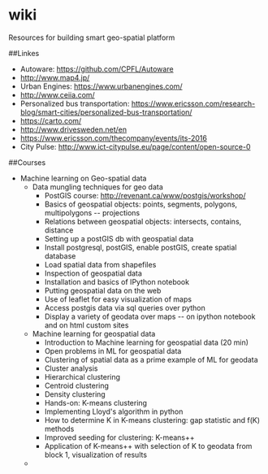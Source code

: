 # wiki
Resources for building smart geo-spatial platform

##Linkes
  * Autoware: https://github.com/CPFL/Autoware
  * http://www.map4.jp/
  * Urban Engines: https://www.urbanengines.com/
  * http://www.ceiia.com/
  * Personalized bus transportation: https://www.ericsson.com/research-blog/smart-cities/personalized-bus-transportation/
  * https://carto.com/
  * http://www.drivesweden.net/en
  * https://www.ericsson.com/thecompany/events/its-2016
  * City Pulse: http://www.ict-citypulse.eu/page/content/open-source-0

##Courses
  * Machine learning on Geo-spatial data
    * Data mungling techniques for geo data
      * PostGIS course: http://revenant.ca/www/postgis/workshop/
	  * Basics of geospatial objects: points, segments, polygons, multipolygons -- projections
      * Relations between geospatial objects: intersects, contains, distance
	  * Setting up a postGIS db with geospatial data
	  * Install postgresql, postGIS, enable postGIS, create spatial database
	  * Load spatial data from shapefiles
	  * Inspection of geospatial data
	  * Installation and basics of IPython notebook
	  * Putting geospatial data on the web
	  * Use of leaflet for easy visualization of maps
	  * Access postgis data via sql queries over python
	  * Display a variety of geodata over maps -- on ipython notebook and on html custom sites
	* Machine learning for geospatial data
	  * Introduction to Machine learning for geospatial data (20 min)
	  * Open problems in ML for geospatial data
	  * Clustering of spatial data as a prime example of ML for geodata
	  * Cluster analysis
	  * Hierarchical clustering
	  * Centroid clustering
	  * Density clustering
	  * Hands-on: K-means clustering
	  * Implementing Lloyd's algorithm in python
	  * How to determine K in K-means clustering: gap statistic and f(K) methods
	  * Improved seeding for clustering: K-means++
	  * Application of K-means++ with selection of K to geodata from block 1, visualization of results
	* 

